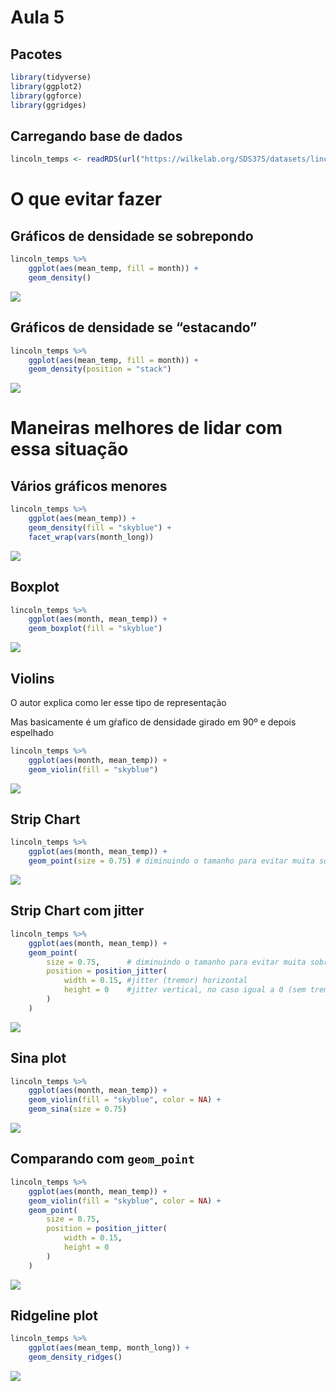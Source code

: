 Aula 5
================

## Pacotes

``` r
library(tidyverse)
library(ggplot2)
library(ggforce)
library(ggridges)
```

## Carregando base de dados

``` r
lincoln_temps <- readRDS(url("https://wilkelab.org/SDS375/datasets/lincoln_temps.rds"))
```

# O que evitar fazer

## Gráficos de densidade se sobrepondo

``` r
lincoln_temps %>% 
    ggplot(aes(mean_temp, fill = month)) +
    geom_density()
```

![](aula5_files/figure-gfm/density-1.png)<!-- -->

## Gráficos de densidade se “estacando”

``` r
lincoln_temps %>% 
    ggplot(aes(mean_temp, fill = month)) +
    geom_density(position = "stack")
```

![](aula5_files/figure-gfm/density%202-1.png)<!-- -->

# Maneiras melhores de lidar com essa situação

## Vários gráficos menores

``` r
lincoln_temps %>% 
    ggplot(aes(mean_temp)) +
    geom_density(fill = "skyblue") +
    facet_wrap(vars(month_long))
```

![](aula5_files/figure-gfm/facet_wrap-1.png)<!-- -->

## Boxplot

``` r
lincoln_temps %>% 
    ggplot(aes(month, mean_temp)) +
    geom_boxplot(fill = "skyblue")
```

![](aula5_files/figure-gfm/box%20plot-1.png)<!-- -->

## Violins

O autor explica como ler esse tipo de representação

Mas basicamente é um gŕafico de densidade girado em 90º e depois
espelhado

``` r
lincoln_temps %>% 
    ggplot(aes(month, mean_temp)) +
    geom_violin(fill = "skyblue")
```

![](aula5_files/figure-gfm/violins-1.png)<!-- -->

## Strip Chart

``` r
lincoln_temps %>% 
    ggplot(aes(month, mean_temp)) +
    geom_point(size = 0.75) # diminuindo o tamanho para evitar muita sobreposição dos pontos
```

![](aula5_files/figure-gfm/strip%20chart-1.png)<!-- -->

## Strip Chart com jitter

``` r
lincoln_temps %>% 
    ggplot(aes(month, mean_temp)) +
    geom_point(
        size = 0.75,      # diminuindo o tamanho para evitar muita sobreposição dos pontos
        position = position_jitter(
            width = 0.15, #jitter (tremor) horizontal 
            height = 0    #jitter vertical, no caso igual a 0 (sem tremor)
        )
    )
```

![](aula5_files/figure-gfm/strip%20chart%20com%20jitter-1.png)<!-- -->

## Sina plot

``` r
lincoln_temps %>% 
    ggplot(aes(month, mean_temp)) +
    geom_violin(fill = "skyblue", color = NA) +
    geom_sina(size = 0.75)
```

![](aula5_files/figure-gfm/sina%20plot-1.png)<!-- -->

## Comparando com `geom_point`

``` r
lincoln_temps %>% 
    ggplot(aes(month, mean_temp)) +
    geom_violin(fill = "skyblue", color = NA) +
    geom_point(
        size = 0.75,
        position = position_jitter(
            width = 0.15,
            height = 0
        )
    )
```

![](aula5_files/figure-gfm/violin%20com%20point-1.png)<!-- -->

## Ridgeline plot

``` r
lincoln_temps %>% 
    ggplot(aes(mean_temp, month_long)) +
    geom_density_ridges()
```

![](aula5_files/figure-gfm/ridgeline-1.png)<!-- -->
